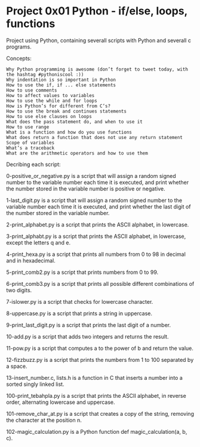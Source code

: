 # Project 0x01 Python - if/else, loops, functions

Project using Python, containing severall scripts with Python and severall c programs.

Concepts:

    Why Python programming is awesome (don’t forget to tweet today, with the hashtag #pythoniscool :))
    Why indentation is so important in Python
    How to use the if, if ... else statements
    How to use comments
    How to affect values to variables
    How to use the while and for loops
    How is Python’s for different from C‘s?
    How to use the break and continues statements
    How to use else clauses on loops
    What does the pass statement do, and when to use it
    How to use range
    What is a function and how do you use functions
    What does return a function that does not use any return statement
    Scope of variables
    What’s a traceback
    What are the arithmetic operators and how to use them


Decribing each script:

0-positive_or_negative.py is a script that will assign a random signed number to the variable number each time it is executed, and print whether the number stored in the variable number is positive or negative.

1-last_digit.py is a script that will assign a random signed number to the variable number each time it is executed, and print whether the last digit of the number stored in the variable number.

2-print_alphabet.py is a script that prints the ASCII alphabet, in lowercase.

3-print_alphabt.py is a script that prints the ASCII alphabet, in lowercase, except the letters q and e.

4-print_hexa.py is a script that prints all numbers from 0 to 98 in decimal and in hexadecimal.

5-print_comb2.py is a script that prints numbers from 0 to 99.

6-print_comb3.py is a script that prints all possible different combinations of two digits.

7-islower.py is a script that checks for lowercase character.

8-uppercase.py is a script that prints a string in uppercase.

9-print_last_digit.py is a script that prints the last digit of a number.

10-add.py is a script that adds two integers and returns the result.

11-pow.py is a script that computes a to the power of b and return the value.

12-fizzbuzz.py is a script that prints the numbers from 1 to 100 separated by a space.

13-insert_number.c, lists.h is a function in C that inserts a number into a sorted singly linked list.

100-print_tebahpla.py is a script that prints the ASCII alphabet, in reverse order, alternating lowercase and uppercase.

101-remove_char_at.py is a script that creates a copy of the string, removing the character at the position n.

102-magic_calculation.py is a Python function def magic_calculation(a, b, c).
